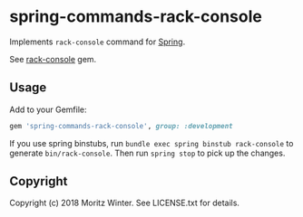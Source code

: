 # spring-commands-rack-console

Implements `rack-console` command for [Spring](https://github.com/rails/spring).

See [rack-console](https://github.com/davidcelis/rack-console) gem.

## Usage

Add to your Gemfile:

``` ruby
gem 'spring-commands-rack-console', group: :development
```

If you use spring binstubs, run `bundle exec spring binstub rack-console` to generate `bin/rack-console`.
Then run `spring stop` to pick up the changes.

## Copyright

Copyright (c) 2018 Moritz Winter. See LICENSE.txt for details.
